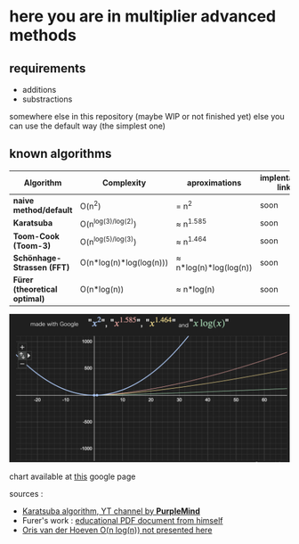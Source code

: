 
# here you are in multiplier advanced methods

## requirements 

- additions
- substractions

somewhere else in this repository
(maybe WIP or not finished yet)
 else you can use the default way (the simplest one)

## known algorithms

| **Algorithm**                   | **Complexity**                    | **aproximations**        |**implentation link**|
|---------------------------------|-----------------------------------|--------------------------|---------------------|
| **naive method/default**        | O(n<sup>2</sup>)                  | = n<sup>2</sup>          |soon                 |
| **Karatsuba**                   | O(n<sup>log(3)/log(2)</sup>)      | ≈ n<sup>1.585</sup>      |soon                 |
| **Toom-Cook (Toom-3)**          | O(n<sup>log(5)/log(3)</sup>)      | ≈ n<sup>1.464</sup>      |soon                 |
| **Schönhage-Strassen (FFT)**    | O(n\*log(n)\*log(log(n)))         | ≈ n\*log(n)\*log(log(n)) |soon                 |
| **Fürer (theoretical optimal)** | O(n\*log(n))                      | ≈ n\*log(n)              |soon                 |

![can't load image](./imgs/graphc.png)

chart available at [this](https://www.google.com/search?q=x%5E%282%29%2C++++++++x%5E%281%2C585%29%2C+x%5E%281%2C464%29%2C+x*log%28x%29&sca_esv=82f58710a97753db&sxsrf=ADLYWIJraRg5vd5wNTJmg8NQkrAETTkZuw%3A1735927503573&ei=zyZ4Z5fAIquFxc8PqvywmQc&ved=0ahUKEwjX49LxkdqKAxWrQvEDHSo-LHMQ4dUDCBA&uact=5&oq=x%5E%282%29%2C++++++++x%5E%281%2C585%29%2C+x%5E%281%2C464%29%2C+x*log%28x%29&gs_lp=Egxnd3Mtd2l6LXNlcnAiLHheKDIpLCAgICAgICAgeF4oMSw1ODUpLCB4XigxLDQ2NCksIHgqbG9nKHgpMgoQABiwAxjWBBhHMgoQABiwAxjWBBhHSKsFUPQDWPQDcAF4AZABAJgBAKABAKoBALgBA8gBAPgBAZgCAaACAJgDAIgGAZAGApIHATGgBwA&sclient=gws-wiz-serp) google page

sources : 

- [Karatsuba algorithm, YT channel by __PurpleMind__](https://www.youtube.com/watch?v=AMl6EJHfUWo)
- Furer's work : [educational PDF document from himself](https://ivv5hpp.uni-muenster.de/u/cl/WS2007-8/mult.pdf)
- [Oris van der Hoeven O(n log(n)) not presented here](https://hal.science/hal-02070778v2/document)






<!--end page-->
